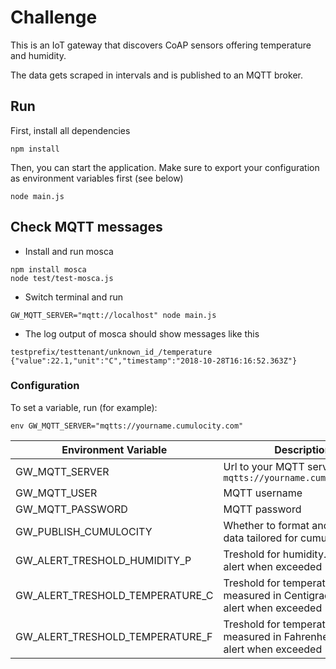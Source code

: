 # Challenge

This is an IoT gateway that discovers CoAP sensors offering temperature and humidity.

The data gets scraped in intervals and is published to an MQTT broker.

## Run

First, install all dependencies

```
npm install
```

Then, you can start the application.
Make sure to export your configuration as environment variables first (see below)

```
node main.js
```

## Check MQTT messages

* Install and run mosca 

```
npm install mosca
node test/test-mosca.js
```

* Switch terminal and run

```
GW_MQTT_SERVER="mqtt://localhost" node main.js
```

* The log output of mosca should show messages like this

```
testprefix/testtenant/unknown_id_/temperature	 {"value":22.1,"unit":"C","timestamp":"2018-10-28T16:16:52.363Z"}
```

### Configuration 

To set a variable, run (for example):

```
env GW_MQTT_SERVER="mqtts://yourname.cumulocity.com"
```

| Environment Variable | Description |
| --- | --- |
| GW_MQTT_SERVER | Url to your MQTT server, e.g. `mqtts://yourname.cumulocity.com` |
| GW_MQTT_USER | MQTT username |
| GW_MQTT_PASSWORD | MQTT password |
| GW_PUBLISH_CUMULOCITY | Whether to format and publish data tailored for cumulocity |
| GW_ALERT_TRESHOLD_HUMIDITY_P | Treshold for humidity. Triggers alert when exceeded |
| GW_ALERT_TRESHOLD_TEMPERATURE_C | Treshold for temperature when measured in Centigrade. Triggers alert when exceeded |
| GW_ALERT_TRESHOLD_TEMPERATURE_F | Treshold for temperature when measured in Fahrenheit. Triggers alert when exceeded |
